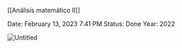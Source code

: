 [[Análisis matemático II]]

Date: February 13, 2023 7:41 PM
Status: Done
Year: 2022

![Untitled](_private/Images/Teorema%20de%20Clairaut/Untitled.png)

